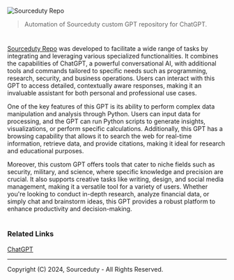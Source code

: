 ![Sourceduty Repo](https://github.com/user-attachments/assets/0cdd0181-8ee8-4720-87e6-db9b2a588502)

> Automation of Sourceduty custom GPT repository for ChatGPT.

#

[Sourceduty Repo](https://chatgpt.com/g/g-xaFmzD6F3-sourceduty-repo) was developed to facilitate a wide range of tasks by integrating and leveraging various specialized functionalities. It combines the capabilities of ChatGPT, a powerful conversational AI, with additional tools and commands tailored to specific needs such as programming, research, security, and business operations. Users can interact with this GPT to access detailed, contextually aware responses, making it an invaluable assistant for both personal and professional use cases.

One of the key features of this GPT is its ability to perform complex data manipulation and analysis through Python. Users can input data for processing, and the GPT can run Python scripts to generate insights, visualizations, or perform specific calculations. Additionally, this GPT has a browsing capability that allows it to search the web for real-time information, retrieve data, and provide citations, making it ideal for research and educational purposes.

Moreover, this custom GPT offers tools that cater to niche fields such as security, military, and science, where specific knowledge and precision are crucial. It also supports creative tasks like writing, design, and social media management, making it a versatile tool for a variety of users. Whether you're looking to conduct in-depth research, analyze financial data, or simply chat and brainstorm ideas, this GPT provides a robust platform to enhance productivity and decision-making.

#
### Related Links

[ChatGPT](https://github.com/sourceduty/ChatGPT)

***
Copyright (C) 2024, Sourceduty - All Rights Reserved.
